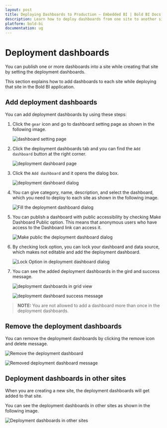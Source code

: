 ```yaml
---
layout: post
title: Deploying Dashboards to Production – Embedded BI | Bold BI Docs
description: Learn how to deploy dashboards from one site to another site with Bold BI Embedded. With this you can deploy any dashboard from testing site to production site.
platform: bold-bi
documentation: ug
---
```


# Deployment dashboards
You can publish one or more dashboards into a site while creating that site by setting the deployment dashboards. 

This section explains how to add dashboards to each site while deploying that site in the Bold BI application.

## Add deployment dashboards
You can add deployment dashboards by using these steps:

1. Click the `gear` icon and go to dashboard setting page as shown in the following image.

    ![dashboard setting page](/bold-bi-docs/static/assets/embedded/site-administration/images/dashboard-setting.png)

2. Click the deployment dashboards tab and you can find the `Add dashboard` button at the right corner.

    ![deployment dashboard page](/bold-bi-docs/static/assets/embedded/site-administration/images/deployment-dashboard-page.png)

3. Click the `Add dashboard` and it opens the dialog box.

    ![deployment dashboard dialog](/bold-bi-docs/static/assets/embedded/site-administration/images/deployment-dashboard-dialog.png#width=60%)

4. You can give category, name, description, and select the dashboard, which you need to deploy to each site as shown in the following image.

    ![Fill the deployment dashboard dialog](/bold-bi-docs/static/assets/embedded/site-administration/images/fill-deployment-dashboard-dialog.png#width=60%)

5. You can publish a dashboard with public accessibility by checking Make Dashboard Public option. This means that anonymous users who have access to the Dashboard link can access it.

    ![Make public the deployment dashboard dialog](/bold-bi-docs/static/assets/embedded/site-administration/images/make-public-deployment-dashboard-dialog.png#width=60%)

6. By checking lock option, you can lock your dashboard and data source, which makes not editable and add the deployment dashboard.
    
    ![Lock Option in deployment dashboard dialog](/bold-bi-docs/static/assets/embedded/site-administration/images/lock-deployment-dashboard.png#width=60%)

7. You can see the added deployment dashboards in the gird and success message.

    ![deployment dashboards in grid view](/bold-bi-docs/static/assets/embedded/site-administration/images/deployment-dashboards-grid-view.png)

    ![deployment dashboard success message](/bold-bi-docs/static/assets/embedded/site-administration/images/deployment-dashboard-success-message.png)

> **NOTE:** You are not allowed to add a dashboard more than once in the deployment dashboards.

## Remove the deployment dashboards

You can remove the deployment dashboards by clicking the remove icon and delete message.

![Remove the deployment dashboard](/bold-bi-docs/static/assets/embedded/site-administration/images/remove-deployment-dashboard.png)

![Removed deployment dashboard message](/bold-bi-docs/static/assets/embedded/site-administration/images/remove-deployment-dashboard-message.png)

## Deployment dashboards in other sites

When you are creating a new site, the deployment dashboards will get added to that site.

You can see the deployment dashboards in other sites as shown in the following image.

![Deployment dashboards in other sites](/bold-bi-docs/static/assets/embedded/site-administration/images/deployment-dashboard-other-sites.png#width=60%)

